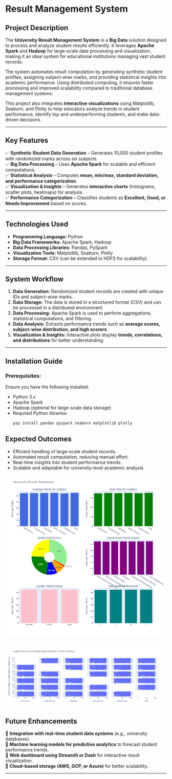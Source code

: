 # **Result Management System**  

## **Project Description**
The **University Result Management System** is a **Big Data** solution designed to process and analyze student results efficiently. It leverages **Apache Spark** and **Hadoop** for large-scale data processing and visualization, making it an ideal system for educational institutions managing vast student records.  

The system automates result computation by generating synthetic student profiles, assigning subject-wise marks, and providing statistical insights into academic performance. Using distributed computing, it ensures faster processing and improved scalability compared to traditional database management systems.  

This project also integrates **interactive visualizations** using Matplotlib, Seaborn, and Plotly to help educators analyze trends in student performance, identify top and underperforming students, and make data-driven decisions.

---

## **Key Features**
✅ **Synthetic Student Data Generation** – Generates 10,000 student profiles with randomized marks across six subjects.  
✅ **Big Data Processing** – Uses **Apache Spark** for scalable and efficient computations.  
✅ **Statistical Analysis** – Computes **mean, min/max, standard deviation, and performance categorization**.  
✅ **Visualization & Insights** – Generates **interactive charts** (histograms, scatter plots, heatmaps) for analysis.  
✅ **Performance Categorization** – Classifies students as **Excellent, Good, or Needs Improvement** based on scores.  

---

## **Technologies Used**
- **Programming Language:** Python  
- **Big Data Frameworks:** Apache Spark, Hadoop  
- **Data Processing Libraries:** Pandas, PySpark  
- **Visualization Tools:** Matplotlib, Seaborn, Plotly  
- **Storage Format:** CSV (can be extended to HDFS for scalability)  

---

## **System Workflow**
1. **Data Generation:** Randomized student records are created with unique IDs and subject-wise marks.  
2. **Data Storage:** The data is stored in a structured format (CSV) and can be processed in a distributed environment.  
3. **Data Processing:** Apache Spark is used to perform aggregations, statistical computations, and filtering.  
4. **Data Analysis:** Extracts performance trends such as **average scores, subject-wise distribution, and high scorers**.  
5. **Visualization & Insights:** Interactive plots display **trends, correlations, and distributions** for better understanding.  

---

## **Installation Guide**
### **Prerequisites:**
Ensure you have the following installed:  
- Python 3.x  
- Apache Spark  
- Hadoop (optional for large-scale data storage)  
- Required Python libraries:
  ```sh
  pip install pandas pyspark seaborn matplotlib plotly
  ```

## **Expected Outcomes**
- Efficient handling of large-scale student records.  
- Automated result computation, reducing manual effort.  
- Real-time insights into student performance trends.  
- Scalable and adaptable for university-level academic analysis.  

![University Results Dashboard](https://github.com/Praveen9821/Result-Management-System/blob/main/newplot.png?raw=true)

![University Results Dashboard](https://github.com/Praveen9821/Result-Management-System/blob/main/newplot%202.png?raw=true)
---

## **Future Enhancements**
🔹 **Integration with real-time student data systems** (e.g., university databases).  
🔹 **Machine learning models for predictive analytics** to forecast student performance trends.  
🔹 **Web dashboard using Streamlit or Dash** for interactive result visualization.  
🔹 **Cloud-based storage (AWS, GCP, or Azure)** for better scalability.  

---
